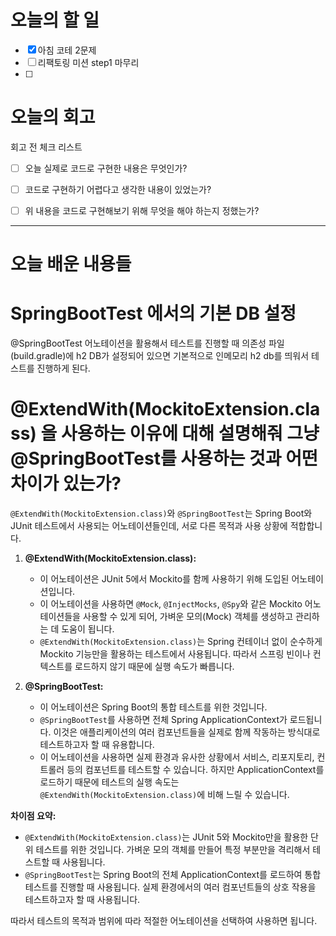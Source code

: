 
# 오늘의 할 일

- [x] 아침 코테 2문제
- [ ] 리팩토링 미션 step1 마무리
- [ ] 


# 오늘의 회고

회고 전 체크 리스트
- [ ] 오늘 실제로 코드로 구현한 내용은 무엇인가?
- [ ] 코드로 구현하기 어렵다고 생각한 내용이 있었는가?
- [ ] 위 내용을 코드로 구현해보기 위해 무엇을 해야 하는지 정했는가?




---
# 오늘 배운 내용들

# SpringBootTest 에서의 기본 DB 설정

@SpringBootTest 어노테이션을 활용해서 테스트를 진행할 때 의존성 파일(build.gradle)에 h2 DB가 설정되어 있으면 기본적으로 인메모리 h2 db를 띄워서 테스트를 진행하게 된다. 


# @ExtendWith(MockitoExtension.class) 을 사용하는 이유에 대해 설명해줘 그냥 @SpringBootTest를 사용하는 것과 어떤 차이가 있는가?

`@ExtendWith(MockitoExtension.class)`와 `@SpringBootTest`는 Spring Boot와 JUnit 테스트에서 사용되는 어노테이션들인데, 서로 다른 목적과 사용 상황에 적합합니다.

1. **@ExtendWith(MockitoExtension.class):**
    
    - 이 어노테이션은 JUnit 5에서 Mockito를 함께 사용하기 위해 도입된 어노테이션입니다.
    - 이 어노테이션을 사용하면 `@Mock`, `@InjectMocks`, `@Spy`와 같은 Mockito 어노테이션들을 사용할 수 있게 되어, 가벼운 모의(Mock) 객체를 생성하고 관리하는 데 도움이 됩니다.
    - `@ExtendWith(MockitoExtension.class)`는 Spring 컨테이너 없이 순수하게 Mockito 기능만을 활용하는 테스트에서 사용됩니다. 따라서 스프링 빈이나 컨텍스트를 로드하지 않기 때문에 실행 속도가 빠릅니다.
2. **@SpringBootTest:**
    
    - 이 어노테이션은 Spring Boot의 통합 테스트를 위한 것입니다.
    - `@SpringBootTest`를 사용하면 전체 Spring ApplicationContext가 로드됩니다. 이것은 애플리케이션의 여러 컴포넌트들을 실제로 함께 작동하는 방식대로 테스트하고자 할 때 유용합니다.
    - 이 어노테이션을 사용하면 실제 환경과 유사한 상황에서 서비스, 리포지토리, 컨트롤러 등의 컴포넌트를 테스트할 수 있습니다. 하지만 ApplicationContext를 로드하기 때문에 테스트의 실행 속도는 `@ExtendWith(MockitoExtension.class)`에 비해 느릴 수 있습니다.

**차이점 요약:**

- `@ExtendWith(MockitoExtension.class)`는 JUnit 5와 Mockito만을 활용한 단위 테스트를 위한 것입니다. 가벼운 모의 객체를 만들어 특정 부분만을 격리해서 테스트할 때 사용됩니다.
- `@SpringBootTest`는 Spring Boot의 전체 ApplicationContext를 로드하여 통합 테스트를 진행할 때 사용됩니다. 실제 환경에서의 여러 컴포넌트들의 상호 작용을 테스트하고자 할 때 사용됩니다.

따라서 테스트의 목적과 범위에 따라 적절한 어노테이션을 선택하여 사용하면 됩니다.


